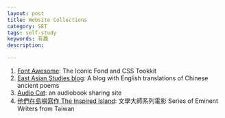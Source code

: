 ```yaml
---
layout: post
title: Website Collections
category: SET
tags: self-study
keywords: 有趣
description: 

---
```

 
1. [Font Awesome](http://fontawesome.io "http://fontawesome.io"): The Iconic Fond and CSS Tookkit 
2. [East Asian Studies blog](https://eastasiastudent.net "https://eastasiastudent.net"): A blog with English translations of Chinese ancient poems
3. [Audio Cat](http://audioc.at "http://audioc.at"): an audiobook sharing site
4. [他們在島嶼寫作 The Inspired Island](http://www.poemmovie.com.tw/home.php "http://www.poemmovie.com.tw/home.php"): 文學大師系列電影 Series of Eminent Writers from Taiwan



